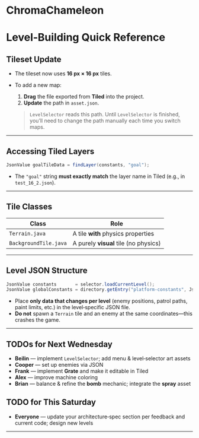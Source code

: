 # ChromaChameleon

# Level‑Building Quick Reference

## Tileset Update

- The tileset now uses **16 px × 16 px** tiles.  
- To add a new map:  
  1. **Drag** the file exported from **Tiled** into the project.  
  2. **Update** the path in `asset.json`.

  > `LevelSelector` reads this path. Until `LevelSelector` is finished, you’ll need to change the path manually each time you switch maps.

---

## Accessing Tiled Layers

```java
JsonValue goalTileData = findLayer(constants, "goal");
```

- The `"goal"` string **must exactly match** the layer name in Tiled (e.g., in `test_16_2.json`).

---

## Tile Classes

| Class | Role |
|-------|------|
| `Terrain.java` | A tile **with** physics properties |
| `BackgroundTile.java` | A purely **visual** tile (no physics) |

---

## Level JSON Structure

```java
JsonValue constants       = selector.loadCurrentLevel();
JsonValue globalConstants = directory.getEntry("platform-constants", JsonValue.class);
```

- Place **only data that changes per level** (enemy positions, patrol paths, paint limits, etc.) in the level‑specific JSON file.  
- **Do not** spawn a `Terrain` tile and an enemy at the same coordinates—this crashes the game.

---

## TODOs for Next Wednesday

- **Beilin** — implement `LevelSelector`; add menu & level‑selector art assets  
- **Cooper** — set up enemies via JSON  
- **Frank** — implement **Grate** and make it editable in Tiled  
- **Alex** — improve machine coloring  
- **Brian** — balance & refine the **bomb** mechanic; integrate the **spray** asset  

## TODO for This Saturday
- **Everyone** — update your architecture‑spec section per feedback and current code; design new levels  

---
